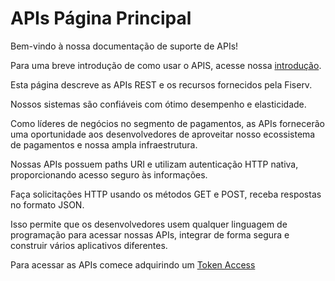 
# APIs Página Principal

Bem-vindo à nossa documentação de suporte de APIs!

Para uma breve introdução de como usar o APIS, acesse nossa [introdução](?path=docs/portuguese/banworks/APIs-Introduction.md).

Esta página descreve as APIs REST e os recursos fornecidos pela Fiserv. 

Nossos sistemas são confiáveis com ótimo desempenho e elasticidade. 

Como líderes de negócios no segmento de pagamentos, as APIs fornecerão uma oportunidade aos desenvolvedores de aproveitar nosso ecossistema de pagamentos e nossa ampla infraestrutura.

Nossas APIs possuem paths URI e utilizam autenticação HTTP nativa, proporcionando acesso seguro às informações.

Faça solicitações HTTP usando os métodos GET e POST, receba respostas no formato JSON.

Isso permite que os desenvolvedores usem qualquer linguagem de programação para acessar nossas APIs, integrar de forma segura e construir vários aplicativos diferentes.

Para acessar as APIs comece adquirindo um [Token Access](../api/?type=post&path=/token/)


